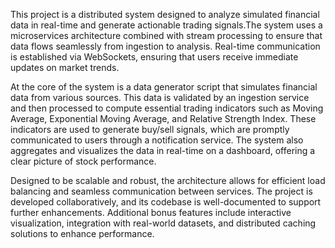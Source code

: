 This project is a distributed system designed to analyze simulated financial data in real-time and generate actionable trading signals.The system uses a microservices architecture 
combined with stream processing to ensure that data flows seamlessly from ingestion to analysis. Real-time communication is established via WebSockets, ensuring that users receive 
immediate updates on market trends.

At the core of the system is a data generator script that simulates financial data from various sources. 
This data is validated by an ingestion service and then processed to compute essential trading indicators such as Moving Average, Exponential Moving Average, and Relative Strength Index.
These indicators are used to generate buy/sell signals, which are promptly communicated to users through a notification service. The system also aggregates and visualizes the data in real-time
on a dashboard, offering a clear picture of stock performance.

Designed to be scalable and robust, the architecture allows for efficient load balancing and seamless communication between services. The project is developed collaboratively, and its codebase 
is well-documented to support further enhancements. Additional bonus features include interactive visualization, integration with real-world datasets, and distributed caching solutions to enhance performance.
